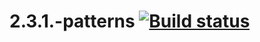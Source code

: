 # 2.3.1.-patterns [![Build status](https://ci.appveyor.com/api/projects/status/c4fahlxa4e07s8sg?svg=true)](https://ci.appveyor.com/project/melomanos/2-3-1-patterns)
